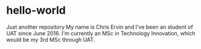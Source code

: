 # hello-world
Just another repository
My name is Chris Ervin and I've been an student of UAT since June 2016. 
I'm currently an MSc in Technology Innovation, which would be my 3rd MSc through UAT.
